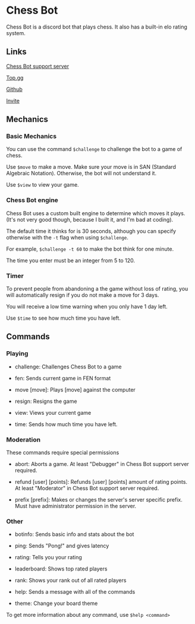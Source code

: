 # Chess Bot

Chess Bot is a discord bot that plays chess.
It also has a built-in elo rating system.

## Links

[Chess Bot support server](https://discord.gg/Bm4zjtNTD2)

[Top.gg](https://top.gg/bot/801501916810838066/vote)

[Github](https://github.com/jeffarjeffar/Chess_Bot)

[Invite](https://discord.com/api/oauth2/authorize?client_id=801501916810838066&permissions=268815424&scope=bot)

## Mechanics

### Basic Mechanics

You can use the command `$challenge` to challenge the bot to a game of chess.

Use `$move` to make a move. Make sure your move is in SAN (Standard Algebraic Notation). Otherwise, the bot will not understand it.

Use `$view` to view your game.

### Chess Bot engine

Chess Bot uses a custom built engine to determine which moves it plays. (It's not very good though, because I built it, and I'm bad at coding).

The default time it thinks for is 30 seconds, although you can specify otherwise with the `-t` flag when using `$challenge`.

For example, `$challenge -t 60` to make the bot think for one minute.

The time you enter must be an integer from 5 to 120.

### Timer

To prevent people from abandoning a the game without loss of rating, you will automatically resign if you do not make a move for 3 days.

You will receive a low time warning when you only have 1 day left.

Use `$time` to see how much time you have left.

## Commands

### Playing

- challenge: Challenges Chess Bot to a game

- fen: Sends current game in FEN format

- move [move]: Plays [move] against the computer

- resign: Resigns the game

- view: Views your current game

- time: Sends how much time you have left.
  
### Moderation

These commands require special permissions

- abort: Aborts a game. At least "Debugger" in Chess Bot support server required.

- refund [user] [points]: Refunds [user] [points] amount of rating points. At least "Moderator" in Chess Bot support server required.

- prefix [prefix]: Makes or changes the server's server specific prefix. Must have administrator permission in the server.

### Other

- botinfo: Sends basic info and stats about the bot

- ping: Sends "Pong!" and gives latency

- rating: Tells you your rating

- leaderboard: Shows top rated players

- rank: Shows your rank out of all rated players

- help: Sends a message with all of the commands

- theme: Change your board theme

To get more information about any command, use `$help <command>`